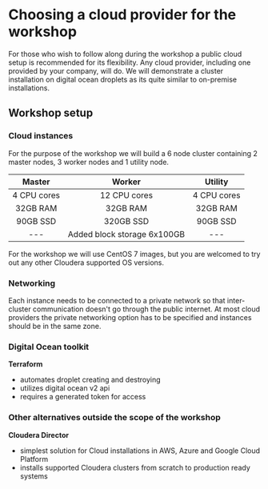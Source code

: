 # Choosing a cloud provider for the workshop

For those who wish to follow along during the workshop a public cloud setup is recommended for its flexibility. Any cloud provider, including one provided by your company, will do. We will demonstrate a cluster installation on digital ocean droplets as its quite similar to on-premise installations.

## Workshop setup

### Cloud instances

For the purpose of the workshop we will build a 6 node cluster containing 2 master nodes, 3 worker nodes and 1 utility node.

| Master       | Worker                      | Utility     |
|:------------:|:---------------------------:|:-----------:|
| 4 CPU cores  | 12 CPU cores                | 4 CPU cores |
| 32GB RAM     | 32GB RAM                    | 32GB RAM    |
| 90GB SSD     | 320GB SSD                   | 90GB SSD    |
|    ---       | Added block storage 6x100GB |     ---     |   

For the workshop we will use CentOS 7 images, but you are welcomed to try out any other Cloudera supported OS versions.

### Networking

Each instance needs to be connected to a private network so that inter-cluster communication doesn't go through the public internet. At most cloud providers the private networking option has to be specified and instances should be in the same zone.


### Digital Ocean toolkit

**Terraform**

* automates droplet creating and destroying
* utilizes digital ocean v2 api
* requires a generated token for access



### Other alternatives outside the scope of the workshop

**Cloudera Director**

* simplest solution for Cloud installations in AWS, Azure and Google Cloud Platform
* installs supported Cloudera clusters from scratch to production ready systems

